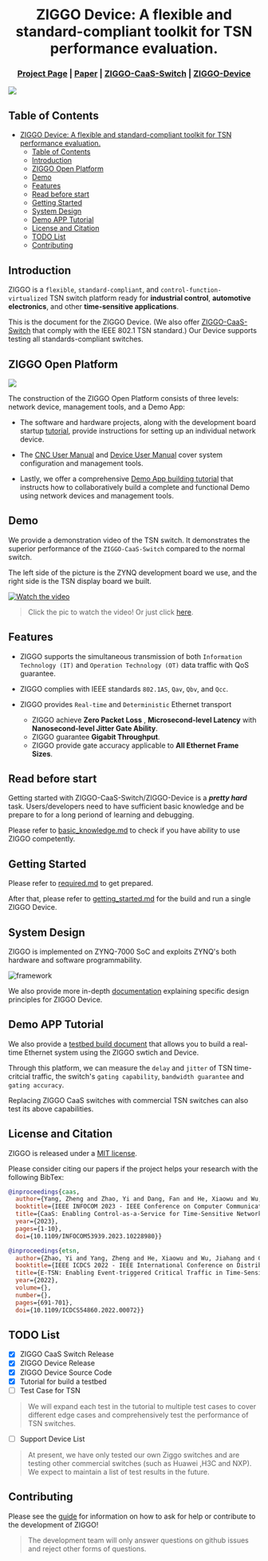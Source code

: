 <!-- ---
title: ZIGGO Device
--- -->
<div align="center">

# ZIGGO Device: A flexible and standard-compliant toolkit for TSN performance evaluation.

</div>

<h3 align="center">
    <a href="http://tns.thss.tsinghua.edu.cn/ziggo/">Project Page</a> |
    <a href="https://ieeexplore.ieee.org/document/10228980">Paper</a> |
    <a href="https://github.com/Mobisense/Ziggo-CaaS-Switch">ZIGGO-CaaS-Switch</a> |
    <a href="https://github.com/MobiSense/Ziggo-Device">ZIGGO-Device</a> 
</h3>

![](figs/banner.jpg)

## Table of Contents

- [ZIGGO Device: A flexible and standard-compliant toolkit for TSN performance evaluation.](#ziggo-device-a-flexible-and-standard-compliant-toolkit-for-tsn-performance-evaluation)
  - [Table of Contents](#table-of-contents)
  - [Introduction](#introduction)
  - [ZIGGO Open Platform](#ziggo-open-platform)
  - [Demo](#demo)
  - [Features](#features)
  - [Read before start](#read-before-start)
  - [Getting Started](#getting-started)
  - [System Design](#system-design)
  - [Demo APP Tutorial](#demo-app-tutorial)
  - [License and Citation](#license-and-citation)
  - [TODO List](#todo-list)
  - [Contributing](#contributing)

## Introduction

ZIGGO is a `flexible`, `standard-compliant`, and `control-function-virtualized` TSN switch platform ready for **industrial control**, **automotive electronics**, and other **time-sensitive applications**.

This is the document for the ZIGGO Device. (We also offer [ZIGGO-CaaS-Switch](https://github.com/Mobisense/Ziggo-CaaS-Switch) that comply with the IEEE 802.1 TSN standard.) Our Device supports testing all standards-compliant switches.

## ZIGGO Open Platform

![](figs/demo-app.png)

The construction of the ZIGGO Open Platform consists of three levels: network device, management tools, and a Demo App:

- The software and hardware projects, along with the development board startup [tutorial](/ZIGGO_WEB/device/getting-started/), provide instructions for setting up an individual network device.

- The [CNC User Manual](docs/cnc-manual.md) and [Device User Manual](/ZIGGO_WEB/device/getting-started/) cover system configuration and management tools.

- Lastly, we offer a comprehensive [Demo App building tutorial](/ZIGGO_WEB/device/testbed/) that instructs how to
  collaboratively build a complete and functional Demo using network devices and
  management tools.

## Demo

We provide a demonstration video of the TSN switch. It demonstrates the superior performance of the `ZIGGO-CaaS-Switch` compared to the normal switch.

The left side of the picture is the ZYNQ development board we use, and the right side is the TSN display board we built.

[![Watch the video](figs/testbed.jpg)](https://cloud.tsinghua.edu.cn/f/b307da6840d84e5f9ff1/)

> Click the pic to watch the video! Or just click [here](https://cloud.tsinghua.edu.cn/f/b307da6840d84e5f9ff1/).

## Features

* ZIGGO supports the simultaneous transmission of both `Information Technology (IT)` and `Operation Technology (OT)` data traffic with QoS guarantee.

* ZIGGO complies with IEEE standards `802.1AS`, `Qav`, `Qbv`, and `Qcc`.

* ZIGGO provides `Real-time` and `Deterministic` Ethernet transport
  
  * ZIGGO achieve **Zero Packet Loss** , **Microsecond-level Latency** with **Nanosecond-level Jitter Gate Ability**.
  * ZIGGO guarantee **Gigabit Throughput**.
  * ZIGGO provide gate accuracy applicable to **All Ethernet Frame Sizes**.

## Read before start

Getting started with ZIGGO-CaaS-Switch/ZIGGO-Device is a ***pretty hard*** task. Users/developers need to have sufficient basic knowledge and be prepare to for a long periond of learning and debugging.

Please refer to [basic_knowledge.md](/ZIGGO_WEB/device/basic_knowledge/) to check if you have ability to use ZIGGO competently. 

## Getting Started

Please refer to [required.md](/ZIGGO_WEB/device/require/)  to  get prepared.

After that, please refer to [getting_started.md](/ZIGGO_WEB/device/getting-started/) for the build and run a single ZIGGO Device.

## System Design

ZIGGO is implemented on ZYNQ-7000 SoC and exploits ZYNQ's both hardware and software programmability. 

![framework](figs/framework.jpg)

We also provide more in-depth [documentation](/ZIGGO_WEB/device/system-design/) explaining specific design principles for ZIGGO Device.

## Demo APP Tutorial

We also provide a [testbed build document](/ZIGGO_WEB/device/testbed/) that allows you to build a real-time Ethernet system using the ZIGGO swtich and Device. 

Through this platform, we can measure the `delay` and `jitter` of TSN time-critcial traffic, the switch's `gating capability`, `bandwidth guarantee` and `gating accuracy`. 

Replacing ZIGGO CaaS switches with commercial TSN switches can also test its above capabilities.

## License and Citation

ZIGGO is released under a [MIT license](https://github.com/MobiSense/Ziggo-Device/blob/main/LICENSE.txt). 

Please consider citing our papers if the project helps your research with the following BibTex:

```bibtex
@inproceedings{caas,
  author={Yang, Zheng and Zhao, Yi and Dang, Fan and He, Xiaowu and Wu, Jiahang and Cao, Hao and Wang, Zeyu and Liu, Yunhao},
  booktitle={IEEE INFOCOM 2023 - IEEE Conference on Computer Communications}, 
  title={CaaS: Enabling Control-as-a-Service for Time-Sensitive Networking}, 
  year={2023},
  pages={1-10},
  doi={10.1109/INFOCOM53939.2023.10228980}}
```

```bibtex
@inproceedings{etsn,
  author={Zhao, Yi and Yang, Zheng and He, Xiaowu and Wu, Jiahang and Cao, Hao and Dong, Liang and Dang, Fan and Liu, Yunhao},
  booktitle={IEEE ICDCS 2022 - IEEE International Conference on Distributed Computing Systems}, 
  title={E-TSN: Enabling Event-triggered Critical Traffic in Time-Sensitive Networking for Industrial Applications}, 
  year={2022},
  volume={},
  number={},
  pages={691-701},
  doi={10.1109/ICDCS54860.2022.00072}}
```

## TODO List

- [x] ZIGGO CaaS Switch Release
- [x] ZIGGO Device Release
- [x] ZIGGO Device Source Code
- [x] Tutorial for build a testbed
- [ ] Test Case for TSN

> We will expand each test in the tutorial to multiple test cases to cover different edge cases and comprehensively test the performance of TSN switches.

- [ ] Support Device List

> At present, we have only tested our own Ziggo switches and are testing other commercial switches (such as Huawei ,H3C and NXP). We expect to maintain a list of test results in the future.

## Contributing

Please see the [guide](/ZIGGO_WEB/device/contributing/) for information on how to ask for help or contribute to the development of ZIGGO!

> The development team will only answer questions on github issues and reject other forms of questions.